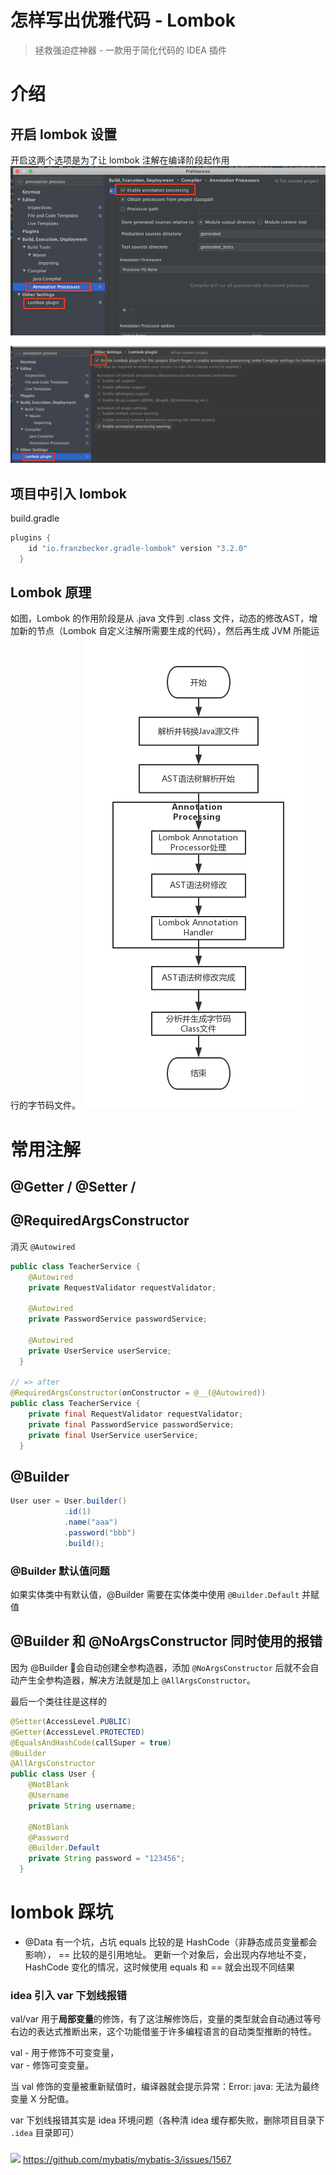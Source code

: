 # 怎样写出优雅代码 - Lombok

> 拯救强迫症神器 - 一款用于简化代码的 IDEA 插件

# 介绍
## 开启 lombok 设置

开启这两个选项是为了让 lombok 注解在编译阶段起作用  
![](https://raw.githubusercontent.com/EasterFan/PicGo/master/blingbling/2020/markdown-img-paste-20200207195035122.png)

![](https://raw.githubusercontent.com/EasterFan/PicGo/master/blingbling/2020/markdown-img-paste-20200207195117268.png)

## 项目中引入 lombok
build.gradle  
```gradle
plugins {
    id "io.franzbecker.gradle-lombok" version "3.2.0"
  }
```
## Lombok 原理
如图，Lombok 的作用阶段是从 .java 文件到 .class 文件，动态的修改AST，增加新的节点（Lombok 自定义注解所需要生成的代码），然后再生成 JVM 所能运行的字节码文件。
![](https://raw.githubusercontent.com/EasterFan/PicGo/master/blingbling/2020/markdown-img-paste-20200208092223373.png)


# 常用注解
## @Getter / @Setter /

## @RequiredArgsConstructor  
消灭 `@Autowired`

```java
public class TeacherService {
    @Autowired
    private RequestValidator requestValidator;

    @Autowired
    private PasswordService passwordService;

    @Autowired
    private UserService userService;
  }

// => after
@RequiredArgsConstructor(onConstructor = @__(@Autowired))
public class TeacherService {
    private final RequestValidator requestValidator;
    private final PasswordService passwordService;
    private final UserService userService;
  }
```

## @Builder
```java
User user = User.builder()
            .id(1)
            .name("aaa")
            .password("bbb")
            .build();
```
### @Builder 默认值问题
如果实体类中有默认值，@Builder 需要在实体类中使用 `@Builder.Default` 并赋值

## @Builder 和 @NoArgsConstructor 同时使用的报错
因为 @Builder 会自动创建全参构造器，添加 `@NoArgsConstructor` 后就不会自动产生全参构造器，解决方法就是加上 `@AllArgsConstructor`。

最后一个类往往是这样的
```java
@Setter(AccessLevel.PUBLIC)
@Getter(AccessLevel.PROTECTED)
@EqualsAndHashCode(callSuper = true)
@Builder
@AllArgsConstructor
public class User {
    @NotBlank
    @Username
    private String username;

    @NotBlank
    @Password
    @Builder.Default
    private String password = "123456";
  }
```

# lombok 踩坑

- @Data 有一个坑，占坑
equals 比较的是 HashCode（非静态成员变量都会影响）， == 比较的是引用地址。
更新一个对象后，会出现内存地址不变，HashCode 变化的情况，这时候使用 equals 和 == 就会出现不同结果


### idea 引入 var 下划线报错
val/var 用于**局部变量**的修饰，有了这注解修饰后，变量的类型就会自动通过等号右边的表达式推断出来，这个功能借鉴于许多编程语言的自动类型推断的特性。   

 val - 用于修饰不可变变量，  
 var - 修饰可变变量。  

 当 val 修饰的变量被重新赋值时，编译器就会提示异常：Error: java: 无法为最终变量 X 分配值。  

 var 下划线报错其实是 idea 环境问题（各种清 idea 缓存都失败，删除项目目录下 `.idea` 目录即可）

 ###

![](https://cdn.jsdelivr.net/gh/easterfan/picgo/blingbling/2020/20201209105305.png)
https://github.com/mybatis/mybatis-3/issues/1567
